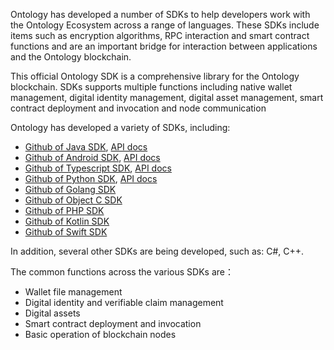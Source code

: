 
Ontology has developed a number of SDKs to help developers work with the Ontology Ecosystem across a range of languages. These SDKs include items such as encryption algorithms, RPC interaction and smart contract functions and are an important bridge for interaction between applications and the Ontology blockchain.

This official Ontology SDK is a comprehensive library for the Ontology blockchain. SDKs supports multiple functions including native wallet management, digital identity management, digital asset management, smart contract deployment and invocation and node communication

Ontology has developed a variety of SDKs, including:

* [Github of Java SDK](https://github.com/ontio/ontology-java-sdk), [API docs](https://apidoc.ont.io/javasdk/)
* [Github of Android SDK](https://github.com/ontio-community/ontology-andriod-sdk), [API docs](https://apidoc.ont.io/javasdk/)
* [Github of Typescript SDK](https://github.com/ontio/ontology-ts-sdk), [API docs](https://apidoc.ont.io/tssdk/)
* [Github of Python SDK](https://github.com/ontio/ontology-python-sdk), [API docs](https://apidoc.ont.io/pythonsdk/)
* [Github of Golang SDK](https://github.com/ontio/ontology-go-sdk)
* [Github of Object C SDK](https://github.com/ontio-community/ontology-oc-sdk)
* [Github of PHP SDK ](https://github.com/ontio-community/ontology-php-sdk)
* [Github of Kotlin SDK ](https://github.com/OntologyCommunityDevelopers/ontology-kotlin-sdk)
* [Github of Swift SDK](https://github.com/ontio-community/ontology-swift-sdk)

In addition, several other SDKs are being developed, such as: C#, C++.

The common functions across the various SDKs are：

* Wallet file management
* Digital identity and verifiable claim management
* Digital assets
* Smart contract deployment and invocation
* Basic operation of blockchain nodes 




 
